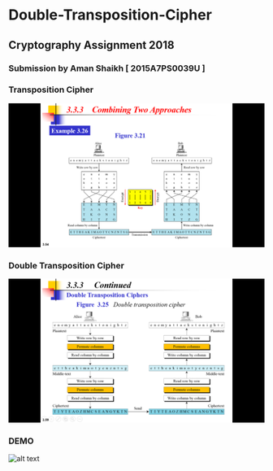 # Double-Transposition-Cipher

## Cryptography Assignment 2018
### Submission by Aman Shaikh [ 2015A7PS0039U ]


### Transposition Cipher
![alt text](Transposition.png)

### Double Transposition Cipher
![alt text](DoubleTransposition.png)

### DEMO
![alt text](Demo.gif)
